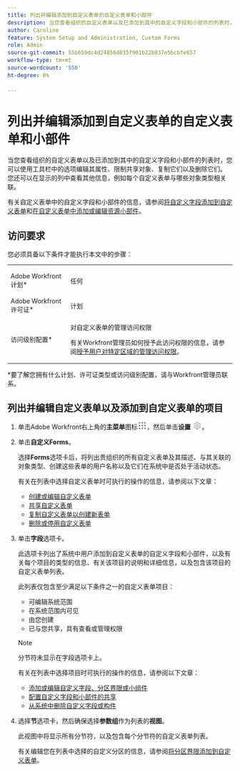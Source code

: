 ```yaml
---
title: 列出并编辑添加到自定义表单的自定义表单和小部件
description: 当您查看组织的自定义表单以及已添加到其中的自定义字段和小部件的列表时，您可以使用工具栏中的选项编辑其属性、限制共享对象、复制它们以及删除它们。 您还可以在显示的列中查看其他信息，例如每个自定义表单与哪些对象类型相关联。
author: Caroline
feature: System Setup and Administration, Custom Forms
role: Admin
source-git-commit: 55b659dc4d24856d835f901b22b937e5bcbfe657
workflow-type: tm+mt
source-wordcount: '556'
ht-degree: 0%

---
```



# 列出并编辑添加到自定义表单的自定义表单和小部件

当您查看组织的自定义表单以及已添加到其中的自定义字段和小部件的列表时，您可以使用工具栏中的选项编辑其属性、限制共享对象、复制它们以及删除它们。 您还可以在显示的列中查看其他信息，例如每个自定义表单与哪些对象类型相关联。

有关自定义表单中的自定义字段和小部件的信息，请参阅[将自定义字段添加到自定义表单](../../../administration-and-setup/customize-workfront/create-manage-custom-forms/add-a-custom-field-to-a-custom-form.md)和[在自定义表单中添加或编辑资源小部件](../../../administration-and-setup/customize-workfront/create-manage-custom-forms/add-widget-or-edit-its-properties-in-a-custom-form.md)。

## 访问要求

您必须具备以下条件才能执行本文中的步骤：

<table style="table-layout:auto"> 
 <col> 
 <col> 
 <tbody> 
  <tr data-mc-conditions=""> 
   <td role="rowheader"> <p>Adobe Workfront计划*</p> </td> 
   <td>任何</td> 
  </tr> 
  <tr> 
   <td role="rowheader">Adobe Workfront许可证*</td> 
   <td>计划</td> 
  </tr> 
  <tr data-mc-conditions=""> 
   <td role="rowheader">访问级别配置*</td> 
   <td> <p>对自定义表单的管理访问权限</p> <p>有关Workfront管理员如何授予此访问权限的信息，请参阅<a href="../../../administration-and-setup/add-users/configure-and-grant-access/grant-users-admin-access-certain-areas.md" class="MCXref xref">授予用户对特定区域的管理访问权限</a>。</p> </td> 
  </tr> 
 </tbody> 
</table>

&#42;要了解您拥有什么计划、许可证类型或访问级别配置，请与Workfront管理员联系。

## 列出并编辑自定义表单以及添加到自定义表单的项目

1. 单击Adobe Workfront右上角的&#x200B;**主菜单**&#x200B;图标![](assets/main-menu-icon.png)，然后单击&#x200B;**设置** ![](assets/gear-icon-settings.png)。

1. 单击&#x200B;**自定义Forms**。

   选择&#x200B;**Forms**&#x200B;选项卡后，将列出贵组织的所有自定义表单及其描述、与其关联的对象类型、创建这些表单的用户名称以及它们在系统中是否处于活动状态。

   有关在列表中选择自定义表单时可执行的操作的信息，请参阅以下文章：

   * [创建或编辑自定义表单](../../../administration-and-setup/customize-workfront/create-manage-custom-forms/create-or-edit-a-custom-form.md)
   * [共享自定义表单](../../../administration-and-setup/customize-workfront/create-manage-custom-forms/share-access-to-a-custom-form.md)
   * [复制自定义表单以创建新表单](../../../administration-and-setup/customize-workfront/create-manage-custom-forms/copy-custom-form-to-create-a-new-one.md)
   * [删除或停用自定义表单](../../../administration-and-setup/customize-workfront/create-manage-custom-forms/delete-or-deactivate-a-custom-form.md)

1. 单击&#x200B;**字段**&#x200B;选项卡。

   此选项卡列出了系统中用户添加到自定义表单的自定义字段和小部件，以及有关每个项目的类型的信息、有关该项目的说明和详细信息，以及包含该项目的自定义表单列表。

   此列表仅包含至少满足以下条件之一的自定义表单项目：

   * 可编辑系统范围
   * 在系统范围内可见
   * 由您创建
   * 已与您共享，具有查看或管理权限

   >[!NOTE]
   >
   >分节符未显示在字段选项卡上。

   有关在列表中选择项目时可执行的操作的信息，请参阅以下文章：

   * [添加或编辑自定义字段、分区界限或小组件](../../../administration-and-setup/customize-workfront/create-manage-custom-forms/edit-a-custom-field.md)
   * [配置自定义字段和小部件的共享](../../../administration-and-setup/customize-workfront/create-manage-custom-forms/configure-sharing-for-a-custom-field.md)
   * [从系统中删除自定义字段或构件](../../../administration-and-setup/customize-workfront/create-manage-custom-forms/delete-a-custom-field.md)

1. 选择&#x200B;**节**&#x200B;选项卡，然后确保选择&#x200B;**参数组**&#x200B;作为列表的&#x200B;**视图**。

   此视图中将显示所有分节符，以及包含每个分节符的自定义表单列表。

   有关编辑您在列表中选择的自定义分区的信息，请参阅[将分区界限添加到自定义表单](../../../administration-and-setup/customize-workfront/create-manage-custom-forms/add-a-section-break-to-a-custom-form.md)。

